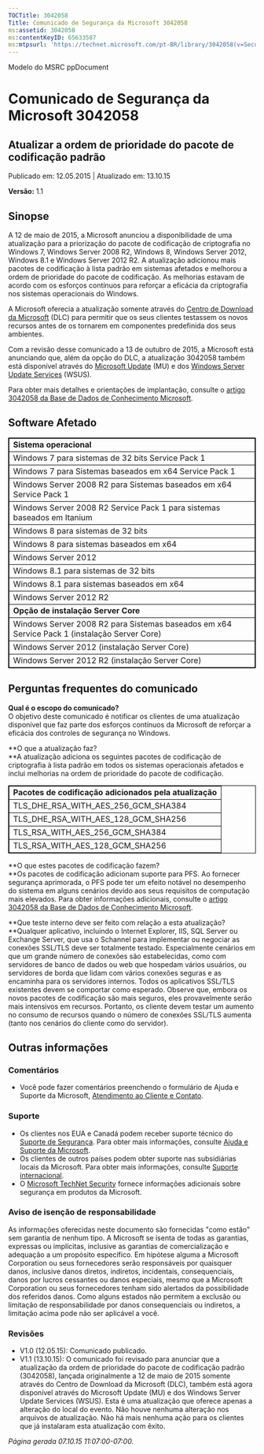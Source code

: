 ```yaml
---
TOCTitle: 3042058
Title: Comunicado de Segurança da Microsoft 3042058
ms:assetid: 3042058
ms:contentKeyID: 65633587
ms:mtpsurl: 'https://technet.microsoft.com/pt-BR/library/3042058(v=Security.10)'
---
```


Modelo do MSRC ppDocument

Comunicado de Segurança da Microsoft 3042058
============================================

Atualizar a ordem de prioridade do pacote de codificação padrão
---------------------------------------------------------------

Publicado em: 12.05.2015 | Atualizado em: 13.10.15

**Versão:** 1.1

Sinopse
-------

<span id="sectionToggle0"></span>
A 12 de maio de 2015, a Microsoft anunciou a disponibilidade de uma atualização para a priorização do pacote de codificação de criptografia no Windows 7, Windows Server 2008 R2, Windows 8, Windows Server 2012, Windows 8.1 e Windows Server 2012 R2. A atualização adicionou mais pacotes de codificação à lista padrão em sistemas afetados e melhorou a ordem de prioridade do pacote de codificação. As melhorias estavam de acordo com os esforços contínuos para reforçar a eficácia da criptografia nos sistemas operacionais do Windows.

A Microsoft oferecia a atualização somente através do [Centro de Download da Microsoft](https://www.microsoft.com/pt-br/download/default.aspx) (DLC) para permitir que os seus clientes testassem os novos recursos antes de os tornarem em componentes predefinida dos seus ambientes.

Com a revisão desse comunicado a 13 de outubro de 2015, a Microsoft está anunciando que, além da opção do DLC, a atualização 3042058 também está disponível através do [Microsoft Update](http://update.microsoft.com/microsoftupdate/v6/vistadefault.aspx?ln=pt-br) (MU) e dos [Windows Server Update Services](https://technet.microsoft.com/pt-br/windowsserver/bb332157.aspx) (WSUS).

Para obter mais detalhes e orientações de implantação, consulte o [artigo 3042058 da Base de Dados de Conhecimento Microsoft](http://support.microsoft.com/pt-br/kb/3042058).

Software Afetado
----------------

<span id="sectionToggle1"></span>
 
<table style="border:1px solid black;">
<colgroup>
<col width="100%" />
</colgroup>
<tbody>
<tr class="odd">
<td style="border:1px solid black;"><strong>Sistema operacional</strong></td>
</tr>
<tr class="even">
<td style="border:1px solid black;">Windows 7 para sistemas de 32 bits Service Pack 1</td>
</tr>
<tr class="odd">
<td style="border:1px solid black;">Windows 7 para Sistemas baseados em x64 Service Pack 1</td>
</tr>
<tr class="even">
<td style="border:1px solid black;">Windows Server 2008 R2 para Sistemas baseados em x64 Service Pack 1</td>
</tr>
<tr class="odd">
<td style="border:1px solid black;">Windows Server 2008 R2 Service Pack 1 para sistemas baseados em Itanium</td>
</tr>
<tr class="even">
<td style="border:1px solid black;">Windows 8 para sistemas de 32 bits</td>
</tr>
<tr class="odd">
<td style="border:1px solid black;">Windows 8 para sistemas baseados em x64</td>
</tr>
<tr class="even">
<td style="border:1px solid black;">Windows Server 2012</td>
</tr>
<tr class="odd">
<td style="border:1px solid black;">Windows 8.1 para sistemas de 32 bits</td>
</tr>
<tr class="even">
<td style="border:1px solid black;">Windows 8.1 para sistemas baseados em x64</td>
</tr>
<tr class="odd">
<td style="border:1px solid black;">Windows Server 2012 R2</td>
</tr>
<tr class="even">
<td style="border:1px solid black;"><strong>Opção de instalação Server Core</strong></td>
</tr>
<tr class="odd">
<td style="border:1px solid black;">Windows Server 2008 R2 para Sistemas baseados em x64 Service Pack 1 (instalação Server Core)</td>
</tr>
<tr class="even">
<td style="border:1px solid black;">Windows Server 2012 (instalação Server Core)</td>
</tr>
<tr class="odd">
<td style="border:1px solid black;">Windows Server 2012 R2 (instalação Server Core)</td>
</tr>
</tbody>
</table>
  
Perguntas frequentes do comunicado  
----------------------------------
  
<span id="sectionToggle2"></span>
**Qual é o escopo do comunicado?**   
O objetivo deste comunicado é notificar os clientes de uma atualização disponível que faz parte dos esforços contínuos da Microsoft de reforçar a eficácia dos controles de segurança no Windows.
  
**O que a atualização faz?  
**A atualização adiciona os seguintes pacotes de codificação de criptografia à lista padrão em todos os sistemas operacionais afetados e inclui melhorias na ordem de prioridade do pacote de codificação.

 
<table style="border:1px solid black;">
<colgroup>
<col width="100%" />
</colgroup>
<tbody>
<tr class="odd">
<td style="border:1px solid black;"><strong>Pacotes de codificação adicionados pela atualização</strong></td>
</tr>
<tr class="even">
<td style="border:1px solid black;">TLS_DHE_RSA_WITH_AES_256_GCM_SHA384</td>
</tr>
<tr class="odd">
<td style="border:1px solid black;">TLS_DHE_RSA_WITH_AES_128_GCM_SHA256</td>
</tr>
<tr class="even">
<td style="border:1px solid black;">TLS_RSA_WITH_AES_256_GCM_SHA384</td>
</tr>
<tr class="odd">
<td style="border:1px solid black;">TLS_RSA_WITH_AES_128_GCM_SHA256</td>
</tr>
</tbody>
</table>
  
**O que estes pacotes de codificação fazem?  
**Os pacotes de codificação adicionam suporte para PFS. Ao fornecer segurança aprimorada, o PFS pode ter um efeito notável no desempenho do sistema em alguns cenários devido aos seus requisitos de computação mais elevados. Para obter informações adicionais, consulte o [artigo 3042058 da Base de Dados de Conhecimento Microsoft](http://support.microsoft.com/pt-br/kb/3042058).
  
**Que teste interno deve ser feito com relação a esta atualização?  
**Qualquer aplicativo, incluindo o Internet Explorer, IIS, SQL Server ou Exchange Server, que usa o Schannel para implementar ou negociar as conexões SSL/TLS deve ser totalmente testado. Especialmente cenários em que um grande número de conexões são estabelecidas, como com servidores de banco de dados ou web que hospedam vários usuários, ou servidores de borda que lidam com vários conexões seguras e as encaminha para os servidores internos. Todos os aplicativos SSL/TLS existentes devem se comportar como esperado. Observe que, embora os novos pacotes de codificação são mais seguros, eles provavelmente serão mais intensivos em recursos. Portanto, os cliente devem testar um aumento no consumo de recursos quando o número de conexões SSL/TLS aumenta (tanto nos cenários do cliente como do servidor).
  
Outras informações  
------------------
  
<span id="sectionToggle3"></span>
### Comentários
  
-   Você pode fazer comentários preenchendo o formulário de Ajuda e Suporte da Microsoft, [Atendimento ao Cliente e Contato](http://support.microsoft.com/kb/?scid=sw;en;1257&amp;showpage=1&amp;ws=technet&amp;sd=tech).
  
### Suporte
  
-   Os clientes nos EUA e Canadá podem receber suporte técnico do [Suporte de Segurança](https://consumersecuritysupport.microsoft.com/default.aspx?mkt=pt-br). Para obter mais informações, consulte [Ajuda e Suporte da Microsoft](https://support.microsoft.com/pt-br).  
-   Os clientes de outros países podem obter suporte nas subsidiárias locais da Microsoft. Para obter mais informações, consulte [Suporte internacional](http://support.microsoft.com/common/international.aspx?ln=pt-br).  
-   O [Microsoft TechNet Security](http://technet.microsoft.com/pt-br/security/default.aspx) fornece informações adicionais sobre segurança em produtos da Microsoft.
  
### Aviso de isenção de responsabilidade
  
As informações oferecidas neste documento são fornecidas "como estão" sem garantia de nenhum tipo. A Microsoft se isenta de todas as garantias, expressas ou implícitas, inclusive as garantias de comercialização e adequação a um propósito específico. Em hipótese alguma a Microsoft Corporation ou seus fornecedores serão responsáveis por quaisquer danos, inclusive danos diretos, indiretos, incidentais, consequenciais, danos por lucros cessantes ou danos especiais, mesmo que a Microsoft Corporation ou seus fornecedores tenham sido alertados da possibilidade dos referidos danos. Como alguns estados não permitem a exclusão ou limitação de responsabilidade por danos consequenciais ou indiretos, a limitação acima pode não ser aplicável a você.
  
### Revisões
  
-   V1.0 (12.05.15): Comunicado publicado.  
-   V1.1 (13.10.15): O comunicado foi revisado para anunciar que a atualização da ordem de prioridade do pacote de codificação padrão (3042058), lançada originalmente a 12 de maio de 2015 somente através do Centro de Download da Microsoft (DLC), também está agora disponível através do Microsoft Update (MU) e dos Windows Server Update Services (WSUS). Esta é uma atualização que oferece apenas a alteração do local do evento. Não houve nenhuma alteração nos arquivos de atualização. Não há mais nenhuma ação para os clientes que já instalaram esta atualização com êxito.
  
*Página gerada 07.10.15 11:07:00-07:00.*
